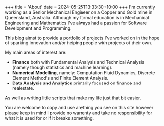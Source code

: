 +++
title = 'About'
date = 2024-05-25T13:33:30+10:00
+++
I'm currently working as a Senior Mechanical Engineer on a Copper and Gold mine in Queensland, Australia. 
Although my formal education is in Mechanical Engineering and Mathematics I've always had a passion for Software Development and Programming. 

This blog aimst to provide a portfolio of projects I've worked on in the hope of sparking innovation and/or helping people with projects of their own. 

My main areas of interest are: 

- **Finance** both with Fundamental Analysis and Technical Analysis (namely though statistics and machine learning). 
- **Numerical Modelling**, namely: Computation Fluid Dynamics, Discrete Element Method's and Finite Element Analysis.
- **Data Analysis and Analytics** primarily focused on finance and realestate.

As well as writing little scripts that make my life just that bit easier. 

You are welcome to copy and use anything you see on this site however please keep in mind I provide no warrenty and take no responsibility for what it is used for or if it breaks something. 

